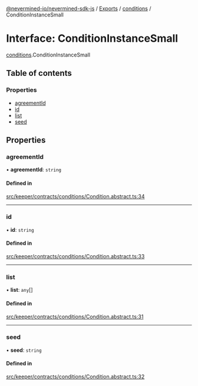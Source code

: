 [@nevermined-io/nevermined-sdk-js](../README.md) / [Exports](../modules.md) / [conditions](../modules/conditions.md) / ConditionInstanceSmall

# Interface: ConditionInstanceSmall

[conditions](../modules/conditions.md).ConditionInstanceSmall

## Table of contents

### Properties

- [agreementId](conditions.ConditionInstanceSmall.md#agreementid)
- [id](conditions.ConditionInstanceSmall.md#id)
- [list](conditions.ConditionInstanceSmall.md#list)
- [seed](conditions.ConditionInstanceSmall.md#seed)

## Properties

### agreementId

• **agreementId**: `string`

#### Defined in

[src/keeper/contracts/conditions/Condition.abstract.ts:34](https://github.com/nevermined-io/sdk-js/blob/56fc18a/src/keeper/contracts/conditions/Condition.abstract.ts#L34)

___

### id

• **id**: `string`

#### Defined in

[src/keeper/contracts/conditions/Condition.abstract.ts:33](https://github.com/nevermined-io/sdk-js/blob/56fc18a/src/keeper/contracts/conditions/Condition.abstract.ts#L33)

___

### list

• **list**: `any`[]

#### Defined in

[src/keeper/contracts/conditions/Condition.abstract.ts:31](https://github.com/nevermined-io/sdk-js/blob/56fc18a/src/keeper/contracts/conditions/Condition.abstract.ts#L31)

___

### seed

• **seed**: `string`

#### Defined in

[src/keeper/contracts/conditions/Condition.abstract.ts:32](https://github.com/nevermined-io/sdk-js/blob/56fc18a/src/keeper/contracts/conditions/Condition.abstract.ts#L32)
